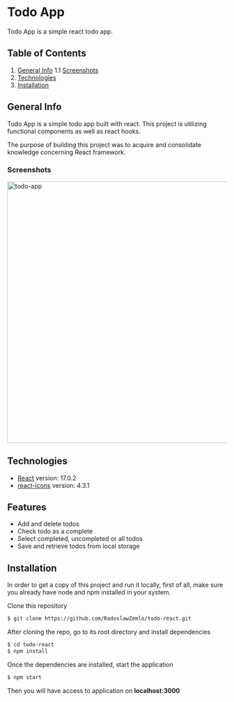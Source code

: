 # Todo App

Todo App is a simple react todo app.

## Table of Contents

1. [General Info](#general-info)
   1.1 [Screenshots](#screenshots)
2. [Technologies](#technologies)
3. [Installation](#installation)

## General Info

Todo App is a simple todo app built with react. This project is utilizing functional components as well as react hooks.

The purpose of building this project was to acquire and consolidate knowledge concerning React framework.

### Screenshots

<img width="600" alt="todo-app" src="https://user-images.githubusercontent.com/95445412/151232171-e4dcbc9f-7b3b-408a-86e3-27f7c3897dcf.png">

## Technologies

- [React](https://reactjs.org/) version: 17.0.2
- [react-icons](https://react-icons.github.io/react-icons/) version: 4.3.1

## Features

- Add and delete todos
- Check todo as a complete
- Select completed, uncompleted or all todos
- Save and retrieve todos from local storage

## Installation

In order to get a copy of this project and run it locally, first of all, make sure you already have node and npm installed in your system.

Clone this repository

```bash
$ git clone https://github.com/RadoslawZemlo/todo-react.git
```

After cloning the repo, go to its root directory and install dependencies

```bash
$ cd todo-react
$ npm install
```

Once the dependencies are installed, start the application

```bash
$ npm start
```

Then you will have access to application on **localhost:3000**
